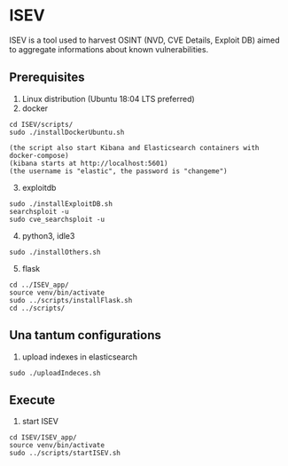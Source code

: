 # ISEV
ISEV is a tool used to harvest OSINT (NVD, CVE Details, Exploit DB) aimed to aggregate informations about known vulnerabilities.

## Prerequisites
1) Linux distribution (Ubuntu 18:04 LTS preferred)
2) docker
```
cd ISEV/scripts/
sudo ./installDockerUbuntu.sh

(the script also start Kibana and Elasticsearch containers with docker-compose)
(kibana starts at http://localhost:5601)
(the username is "elastic", the password is "changeme")
```
3) exploitdb
```
sudo ./installExploitDB.sh
searchsploit -u
sudo cve_searchsploit -u
```
4) python3, idle3
```
sudo ./installOthers.sh
```
5) flask
```
cd ../ISEV_app/
source venv/bin/activate
sudo ../scripts/installFlask.sh
cd ../scripts/
```


## Una tantum configurations
1) upload indexes in elasticsearch
```
sudo ./uploadIndeces.sh
```

## Execute
1) start ISEV
```
cd ISEV/ISEV_app/
source venv/bin/activate
sudo ../scripts/startISEV.sh
```
